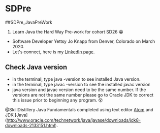 # SDPre
##SDPre_JavaPreWork
1. Learn Java the Hard Way Pre-work for cohort SD26 :grin:
- Software Developer Yettsy Jo Knapp from Denver, Colorado on March 2020.
- Let's connect, here is my [LinkedIn page](https://www.linkedin.com/in/yettsy-jo-knapp).
## Check Java version
  - in the terminal, type java -version to see installed Java version.
  - in the terminal, type javac -version to see the installed javac version
  - java version and javac version need to be the same number. If the versions are not the same number please go to Oracle JDK to correct this issue prior to beginning any program. :dizzy_face:

@SkillDistillery Java Fundamentals completed using text editor [Atom](https://atom.io) and JDK [Java] (http://www.oracle.com/technetwork/java/javase/downloads/jdk8-downloads-2133151.html).
